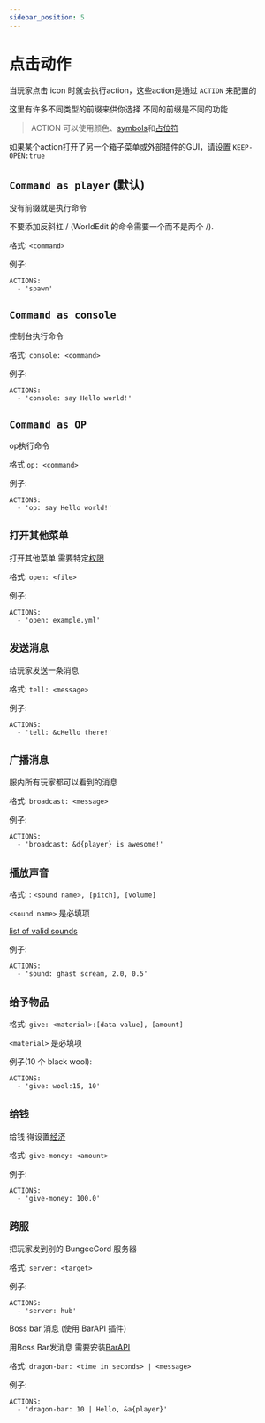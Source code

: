 ```yaml
---
sidebar_position: 5
---
```


# 点击动作

当玩家点击 icon 时就会执行action，这些action是通过 `ACTION` 来配置的

这里有许多不同类型的前缀来供你选择 不同的前缀是不同的功能

> ACTION 可以使用颜色、[symbols](symbols.md)和[占位符](占位符.md)

如果某个action打开了另一个箱子菜单或外部插件的GUI，请设置 `KEEP-OPEN:true`

## `Command as player` (默认)

没有前缀就是执行命令

不要添加反斜杠 / (WorldEdit 的命令需要一个而不是两个 /).

格式: `<command>`

例子:
```
ACTIONS:
  - 'spawn'
```

## `Command as console`

控制台执行命令

格式: `console: <command>`

例子:
```
ACTIONS:
  - 'console: say Hello world!'
```

## `Command as OP`

op执行命令

格式 `op: <command>`

例子:
```
ACTIONS:
  - 'op: say Hello world!'
```

## `打开其他菜单`

打开其他菜单 需要特定[权限](权限.md)

格式: `open: <file>`

例子:
```
ACTIONS:
  - 'open: example.yml'
```

## `发送消息`

给玩家发送一条消息

格式: `tell: <message>`

例子:
```
ACTIONS:
  - 'tell: &cHello there!'
```

## `广播消息`

服内所有玩家都可以看到的消息

格式: `broadcast: <message>`

例子:
```
ACTIONS:
  - 'broadcast: &d{player} is awesome!'
```

## `播放声音`

格式: : `<sound name>, [pitch], [volume]`

`<sound name>` 是必填项

[list of valid sounds](https://hub.spigotmc.org/javadocs/spigot/org/bukkit/Sound.html)

例子:
```
ACTIONS:
  - 'sound: ghast scream, 2.0, 0.5'
```

## `给予物品`

格式: `give: <material>:[data value], [amount]`

`<material>` 是必填项

例子(10 个 black wool):
```
ACTIONS:
  - 'give: wool:15, 10'
```

## `给钱`

给钱 得设置[经济](安装.md)

格式: `give-money: <amount>`

例子:
```
ACTIONS:
  - 'give-money: 100.0'
```

## `跨服`

把玩家发到别的 BungeeCord 服务器

格式: `server: <target>`

例子:
```
ACTIONS:
  - 'server: hub'
```

Boss bar 消息 (使用 BarAPI 插件)

用Boss Bar发消息
需要安装[BarAPI](https://dev.bukkit.org/projects/bar-api)

格式: `dragon-bar: <time in seconds> | <message>`

例子:
```
ACTIONS:
  - 'dragon-bar: 10 | Hello, &a{player}'
```